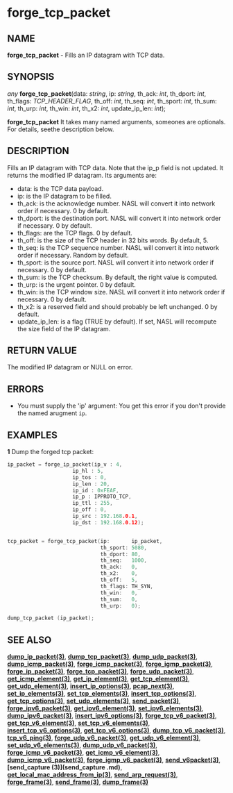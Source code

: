 # forge_tcp_packet

## NAME

**forge_tcp_packet** - Fills an IP datagram with TCP data.

## SYNOPSIS

*any* **forge_tcp_packet**(data: *string*, ip: *string*, th_ack: *int*, th_dport: *int*, th_flags: *TCP_HEADER_FLAG*, th_off: *int*, th_seq: *int*, th_sport: *int*, th_sum: *int*, th_urp: *int*, th_win: *int*, th_x2: *int*, update_ip_len: *int*);

**forge_tcp_packet** It takes many named arguments, someones are optionals. For details, seethe description below.


## DESCRIPTION

Fills an IP datagram with TCP data. Note that the ip_p field is not updated. It returns the modified IP datagram. Its arguments are:

- data: is the TCP data payload.
- ip: is the IP datagram to be filled.
- th_ack: is the acknowledge number. NASL will convert it into network order if necessary. 0 by default.
- th_dport: is the destination port. NASL will convert it into network order if necessary. 0 by default.
- th_flags: are the TCP flags. 0 by default.
- th_off: is the size of the TCP header in 32 bits words. By default, 5.
- th_seq: is the TCP sequence number. NASL will convert it into network order if necessary. Random by default.
- th_sport: is the source port. NASL will convert it into network order if necessary. 0 by default.
- th_sum: is the TCP checksum. By default, the right value is computed.
- th_urp: is the urgent pointer. 0 by default.
- th_win: is the TCP window size. NASL will convert it into network order if necessary. 0 by default.
- th_x2: is a reserved field and should probably be left unchanged. 0 by default.
- update_ip_len: is a flag (TRUE by default). If set, NASL will recompute the size field of the IP datagram.


## RETURN VALUE

The modified IP datagram or NULL on error.

## ERRORS

- You must supply the 'ip' argument: You get this error if you don't provide the named arugment `ip`.


## EXAMPLES

**1** Dump the forged tcp packet:
```cpp
ip_packet = forge_ip_packet(ip_v : 4,
                     ip_hl : 5,
                     ip_tos : 0,
                     ip_len : 20,
                     ip_id : 0xFEAF,
                     ip_p : IPPROTO_TCP,
                     ip_ttl : 255,
                     ip_off : 0,
                     ip_src : 192.168.0.1,
                     ip_dst : 192.168.0.12);


tcp_packet = forge_tcp_packet(ip:       ip_packet,
                              th_sport: 5080,
                              th_dport: 80,
                              th_seq:   1000,
                              th_ack:   0,
                              th_x2:    0,
                              th_off:   5,
                              th_flags: TH_SYN,
                              th_win:   0,
                              th_sum:   0,
                              th_urp:   0);

dump_tcp_packet (ip_packet);
```

## SEE ALSO

**[dump_ip_packet(3)](dump_ip_packet.md)**, **[dump_tcp_packet(3)](dump_tcp_packet.md)**, **[dump_udp_packet(3)](dump_udp_packet.md)**, **[dump_icmp_packet(3)](dump_icmp_packet.md)**, **[forge_icmp_packet(3)](forge_icmp_packet.md)**, **[forge_igmp_packet(3)](forge_igmp_packet.md)**, **[forge_ip_packet(3)](forge_ip_packet.md)**, **[forge_tcp_packet(3)](forge_tcp_packet.md)**, **[forge_udp_packet(3)](forge_udp_packet.md)**, **[get_icmp_element(3)](get_icmp_element.md)**, **[get_ip_element(3)](get_ip_element.md)**, **[get_tcp_element(3)](get_tcp_element.md)**, **[get_udp_element(3)](get_udp_element.md)**, **[insert_ip_options(3)](insert_ip_options.md)**, **[pcap_next(3)](pcap_next.md)**, **[set_ip_elements(3)](set_ip_elements.md)**, **[set_tcp_elements(3)](set_tcp_elements.md)**, **[insert_tcp_options(3)](insert_tcp_options.md)**, **[get_tcp_options(3)](get_tcp_options.md)**, **[set_udp_elements(3)](set_udp_elements.md)**, **[send_packet(3)](send_packet.md)**, **[forge_ipv6_packet(3)](forge_ipv6_packet.md)**, **[get_ipv6_element(3)](get_ipv6_element.md)**, **[set_ipv6_elements(3)](set_ipv6_elements.md)**, **[dump_ipv6_packet(3)](dump_ipv6_packet.md)**, **[insert_ipv6_options(3)](insert_ipv6_options.md)**, **[forge_tcp_v6_packet(3)](forge_tcp_v6_packet.md)**, **[get_tcp_v6_element(3)](get_tcp_v6_element.md)**, **[set_tcp_v6_elements(3)](set_tcp_v6_elements.md)**, **[insert_tcp_v6_options(3)](insert_tcp_v6_options.md)**, **[get_tcp_v6_options(3)](get_tcp_v6_options.md)**, **[dump_tcp_v6_packet(3)](dump_tcp_v6_packet.md)**, **[tcp_v6_ping(3)](tcp_v6_ping.md)**, **[forge_udp_v6_packet(3)](forge_udp_v6_packet.md)**, **[get_udp_v6_element(3)](get_udp_v6_element.md)**, **[set_udp_v6_elements(3)](set_udp_v6_elements.md)**, **[dump_udp_v6_packet(3)](dump_udp_v6_packet.md)**, **[forge_icmp_v6_packet(3)](forge_icmp_v6_packet.md)**, **[get_icmp_v6_element(3)](get_icmp_v6_element.md)**, **[dump_icmp_v6_packet(3)](dump_icmp_v6_packet.md)**, **[forge_igmp_v6_packet(3)](forge_igmp_v6_packet.md)**, **[send_v6packet(3)](send_v6packet.md)**, **[send_capture (3)](send_capture .md)**, **[get_local_mac_address_from_ip(3)](get_local_mac_address_from_ip.md)**, **[send_arp_request(3)](send_arp_request.md)**, **[forge_frame(3)](forge_frame.md)**, **[send_frame(3)](send_frame.md)**, **[dump_frame(3)](dump_frame.md)**
